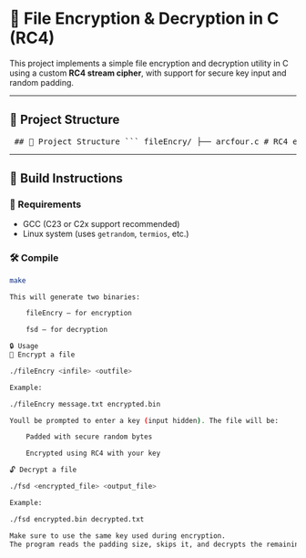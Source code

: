 # 🔐 File Encryption & Decryption in C (RC4)

This project implements a simple file encryption and decryption utility in C using a custom **RC4 stream cipher**, with support for secure key input and random padding.

---

## 📂 Project Structure

<pre lang="markdown"> ## 📁 Project Structure ``` fileEncry/ ├── arcfour.c # RC4 encryption logic ├── arcfour.h # RC4 data structures and definitions ├── fileEncry.c # Encryption tool ├── fileEncry.h # Encryption headers ├── fsd.c # Decryption tool ├── fsd.h # Decryption headers └── Makefile # Build configuration ``` </pre>

---

## 🔧 Build Instructions

### 🔁 Requirements

- GCC (C23 or C2x support recommended)
- Linux system (uses `getrandom`, `termios`, etc.)

### 🛠️ Compile

```bash
make

This will generate two binaries:

    fileEncry – for encryption

    fsd – for decryption

🔒 Usage
🔐 Encrypt a file

./fileEncry <infile> <outfile>

Example:

./fileEncry message.txt encrypted.bin

Youll be prompted to enter a key (input hidden). The file will be:

    Padded with secure random bytes

    Encrypted using RC4 with your key

🔓 Decrypt a file

./fsd <encrypted_file> <output_file>

Example:

./fsd encrypted.bin decrypted.txt

Make sure to use the same key used during encryption.
The program reads the padding size, skips it, and decrypts the remaining bytes.
```
